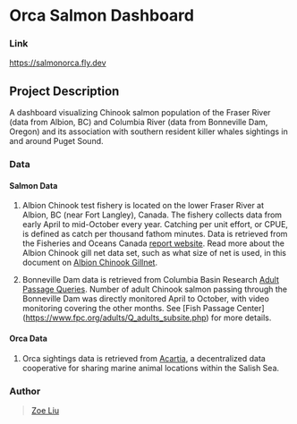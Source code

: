 # Orca Salmon Dashboard

### Link
https://salmonorca.fly.dev

## __Project Description__
A dashboard visualizing Chinook salmon population of the Fraser River (data from Albion, BC) and Columbia River (data from Bonneville Dam, Oregon) and its association with southern resident killer whales sightings in and around Puget Sound. 

### **Data**
#### Salmon Data
1. Albion Chinook test fishery is located on the lower Fraser River at Albion, BC (near Fort Langley), Canada. The fishery collects data from early April to mid-October every year. Catching per unit effort, or CPUE, is defined as catch per thousand fathom minutes. Data is retrieved from the Fisheries and Oceans Canada [report website](https://www-ops2.pac.dfo-mpo.gc.ca/fos2_Internet/Testfish/rptcsbdparm.cfm?stat=CPTFM&fsub_id=242). Read more about the Albion Chinook gill net data set, such as what size of net is used, in this document on [Albion Chinook Gillnet](https://www.pac.dfo-mpo.gc.ca/fm-gp/fraser/docs/commercial/albionchinook-quinnat-eng.html). 

2. Bonneville Dam data is retrieved from Columbia Basin Research [Adult Passage Queries](https://www.cbr.washington.edu/dart/query/adult_daily). Number of adult Chinook salmon passing through the Bonneville Dam was directly monitored April to October, with video monitoring covering the other months. See [Fish Passage Center] (https://www.fpc.org/adults/Q_adults_subsite.php) for more details. 

#### Orca Data
1. Orca sightings data is retrieved from [Acartia](https://acartia.io/home), a decentralized data cooperative for sharing marine animal locations within the Salish Sea. 

### Author
> [Zoe Liu](https://github.com/liu-zoe)

